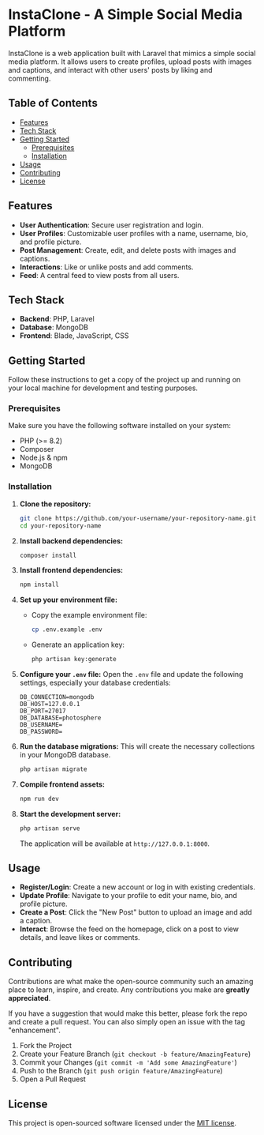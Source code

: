 # InstaClone - A Simple Social Media Platform

InstaClone is a web application built with Laravel that mimics a simple social media platform. It allows users to create profiles, upload posts with images and captions, and interact with other users' posts by liking and commenting.

## Table of Contents

- [Features](#features)
- [Tech Stack](#tech-stack)
- [Getting Started](#getting-started)
  - [Prerequisites](#prerequisites)
  - [Installation](#installation)
- [Usage](#usage)
- [Contributing](#contributing)
- [License](#license)

## Features

-   **User Authentication**: Secure user registration and login.
-   **User Profiles**: Customizable user profiles with a name, username, bio, and profile picture.
-   **Post Management**: Create, edit, and delete posts with images and captions.
-   **Interactions**: Like or unlike posts and add comments.
-   **Feed**: A central feed to view posts from all users.

## Tech Stack

-   **Backend**: PHP, Laravel
-   **Database**: MongoDB
-   **Frontend**: Blade, JavaScript, CSS

## Getting Started

Follow these instructions to get a copy of the project up and running on your local machine for development and testing purposes.

### Prerequisites

Make sure you have the following software installed on your system:

-   PHP (>= 8.2)
-   Composer
-   Node.js & npm
-   MongoDB

### Installation

1.  **Clone the repository:**
    ```bash
    git clone https://github.com/your-username/your-repository-name.git
    cd your-repository-name
    ```

2.  **Install backend dependencies:**
    ```bash
    composer install
    ```

3.  **Install frontend dependencies:**
    ```bash
    npm install
    ```

4.  **Set up your environment file:**
    -   Copy the example environment file:
        ```bash
        cp .env.example .env
        ```
    -   Generate an application key:
        ```bash
        php artisan key:generate
        ```

5.  **Configure your `.env` file:**
    Open the `.env` file and update the following settings, especially your database credentials:
    ```
    DB_CONNECTION=mongodb
    DB_HOST=127.0.0.1
    DB_PORT=27017
    DB_DATABASE=photosphere
    DB_USERNAME=
    DB_PASSWORD=
    ```

6.  **Run the database migrations:**
    This will create the necessary collections in your MongoDB database.
    ```bash
    php artisan migrate
    ```

7.  **Compile frontend assets:**
    ```bash
    npm run dev
    ```

8.  **Start the development server:**
    ```bash
    php artisan serve
    ```
    The application will be available at `http://127.0.0.1:8000`.

## Usage

-   **Register/Login**: Create a new account or log in with existing credentials.
-   **Update Profile**: Navigate to your profile to edit your name, bio, and profile picture.
-   **Create a Post**: Click the "New Post" button to upload an image and add a caption.
-   **Interact**: Browse the feed on the homepage, click on a post to view details, and leave likes or comments.

## Contributing

Contributions are what make the open-source community such an amazing place to learn, inspire, and create. Any contributions you make are **greatly appreciated**.

If you have a suggestion that would make this better, please fork the repo and create a pull request. You can also simply open an issue with the tag "enhancement".

1.  Fork the Project
2.  Create your Feature Branch (`git checkout -b feature/AmazingFeature`)
3.  Commit your Changes (`git commit -m 'Add some AmazingFeature'`)
4.  Push to the Branch (`git push origin feature/AmazingFeature`)
5.  Open a Pull Request

## License

This project is open-sourced software licensed under the [MIT license](https://opensource.org/licenses/MIT).
